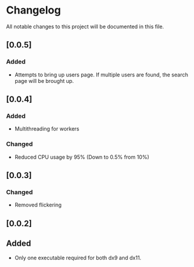 # Changelog
All notable changes to this project will be documented in this file.

## [0.0.5]
### Added
- Attempts to bring up users page. If multiple users are found, the search page will be brought up.

## [0.0.4]
### Added
- Multithreading for workers  

### Changed  
- Reduced CPU usage by 95% (Down to 0.5% from 10%)

## [0.0.3]
### Changed
- Removed flickering

## [0.0.2]
## Added
- Only one executable required for both dx9 and dx11.
